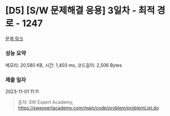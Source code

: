 # [D5] [S/W 문제해결 응용] 3일차 - 최적 경로 - 1247 

[문제 링크](https://swexpertacademy.com/main/code/problem/problemDetail.do?contestProbId=AV15OZ4qAPICFAYD) 

### 성능 요약

메모리: 20,580 KB, 시간: 1,403 ms, 코드길이: 2,506 Bytes

### 제출 일자

2023-11-01 11:11



> 출처: SW Expert Academy, https://swexpertacademy.com/main/code/problem/problemList.do